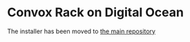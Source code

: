 # Convox Rack on Digital Ocean

The installer has been moved to [the main repository](https://github.com/convox/convox/tree/master/install/do)